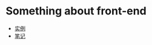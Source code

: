# Something about front-end
+ [实例](https://github.com/Tanglong9344/jhc/tree/master/%E5%AE%9E%E4%BE%8B)
+ [笔记](https://github.com/Tanglong9344/jhc/tree/master/%E7%AC%94%E8%AE%B0)
